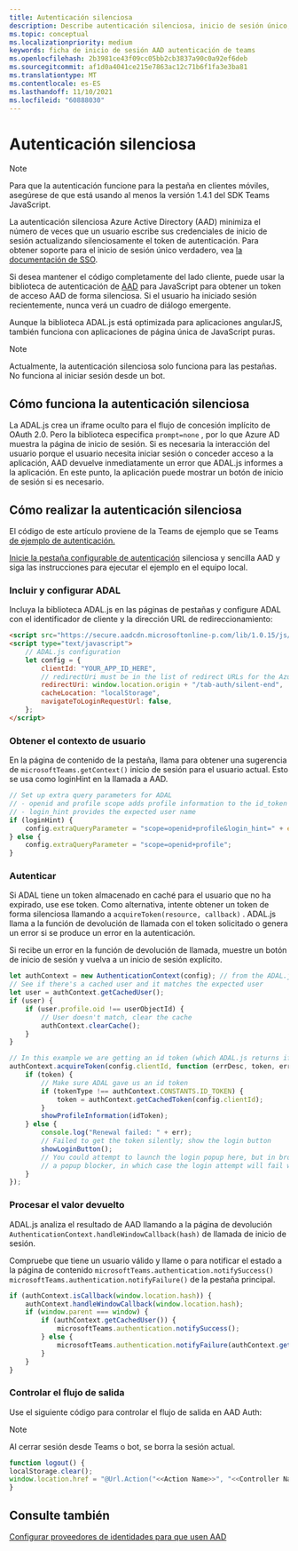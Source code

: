 ```yaml
---
title: Autenticación silenciosa
description: Describe autenticación silenciosa, inicio de sesión único, Azure Active Directory para pestañas
ms.topic: conceptual
ms.localizationpriority: medium
keywords: ficha de inicio de sesión AAD autenticación de teams
ms.openlocfilehash: 2b3981ce43f09cc05bb2cb3837a90c0a92ef6deb
ms.sourcegitcommit: af1d0a4041ce215e7863ac12c71b6f1fa3e3ba81
ms.translationtype: MT
ms.contentlocale: es-ES
ms.lasthandoff: 11/10/2021
ms.locfileid: "60888030"
---
```

# <a name="silent-authentication"></a>Autenticación silenciosa

> [!NOTE]
> Para que la autenticación funcione para la pestaña en clientes móviles, asegúrese de que está usando al menos la versión 1.4.1 del SDK Teams JavaScript.

La autenticación silenciosa Azure Active Directory (AAD) minimiza el número de veces que un usuario escribe sus credenciales de inicio de sesión actualizando silenciosamente el token de autenticación. Para obtener soporte para el inicio de sesión único verdadero, vea [la documentación de SSO](~/tabs/how-to/authentication/auth-aad-sso.md).

Si desea mantener el código completamente del lado cliente, puede usar la biblioteca de autenticación de [AAD](/azure/active-directory/develop/active-directory-authentication-libraries) para JavaScript para obtener un token de acceso AAD de forma silenciosa. Si el usuario ha iniciado sesión recientemente, nunca verá un cuadro de diálogo emergente.

Aunque la biblioteca ADAL.js está optimizada para aplicaciones angularJS, también funciona con aplicaciones de página única de JavaScript puras.

> [!NOTE]
> Actualmente, la autenticación silenciosa solo funciona para las pestañas. No funciona al iniciar sesión desde un bot.

## <a name="how-silent-authentication-works"></a>Cómo funciona la autenticación silenciosa

La ADAL.js crea un iframe oculto para el flujo de concesión implícito de OAuth 2.0. Pero la biblioteca especifica `prompt=none` , por lo que Azure AD muestra la página de inicio de sesión. Si es necesaria la interacción del usuario porque el usuario necesita iniciar sesión o conceder acceso a la aplicación, AAD devuelve inmediatamente un error que ADAL.js informes a la aplicación. En este punto, la aplicación puede mostrar un botón de inicio de sesión si es necesario.

## <a name="how-to-do-silent-authentication"></a>Cómo realizar la autenticación silenciosa

El código de este artículo proviene de la Teams de ejemplo que se Teams [de ejemplo de autenticación.](https://github.com/OfficeDev/Microsoft-Teams-Samples/blob/main/samples/app-auth/nodejs/src/views/tab/silent/silent.hbs)

[Inicie la pestaña configurable de autenticación](https://github.com/OfficeDev/Microsoft-Teams-Samples/tree/main/samples/tab-channel-group-config-page-auth/csharp) silenciosa y sencilla AAD y siga las instrucciones para ejecutar el ejemplo en el equipo local.

### <a name="include-and-configure-adal"></a>Incluir y configurar ADAL

Incluya la biblioteca ADAL.js en las páginas de pestañas y configure ADAL con el identificador de cliente y la dirección URL de redireccionamiento:

```html
<script src="https://secure.aadcdn.microsoftonline-p.com/lib/1.0.15/js/adal.min.js" integrity="sha384-lIk8T3uMxKqXQVVfFbiw0K/Nq+kt1P3NtGt/pNexiDby2rKU6xnDY8p16gIwKqgI" crossorigin="anonymous"></script>
<script type="text/javascript">
    // ADAL.js configuration
    let config = {
        clientId: "YOUR_APP_ID_HERE",
        // redirectUri must be in the list of redirect URLs for the Azure AD app
        redirectUri: window.location.origin + "/tab-auth/silent-end",
        cacheLocation: "localStorage",
        navigateToLoginRequestUrl: false,
    };
</script>
```

### <a name="get-the-user-context"></a>Obtener el contexto de usuario

En la página de contenido de la pestaña, llama para obtener una sugerencia de `microsoftTeams.getContext()` inicio de sesión para el usuario actual. Esto se usa como loginHint en la llamada a AAD.

```javascript
// Set up extra query parameters for ADAL
// - openid and profile scope adds profile information to the id_token
// - login_hint provides the expected user name
if (loginHint) {
    config.extraQueryParameter = "scope=openid+profile&login_hint=" + encodeURIComponent(loginHint);
} else {
    config.extraQueryParameter = "scope=openid+profile";
}
```

### <a name="authenticate"></a>Autenticar

Si ADAL tiene un token almacenado en caché para el usuario que no ha expirado, use ese token. Como alternativa, intente obtener un token de forma silenciosa llamando a `acquireToken(resource, callback)` . ADAL.js llama a la función de devolución de llamada con el token solicitado o genera un error si se produce un error en la autenticación.

Si recibe un error en la función de devolución de llamada, muestre un botón de inicio de sesión y vuelva a un inicio de sesión explícito.

```javascript
let authContext = new AuthenticationContext(config); // from the ADAL.js library
// See if there's a cached user and it matches the expected user
let user = authContext.getCachedUser();
if (user) {
    if (user.profile.oid !== userObjectId) {
        // User doesn't match, clear the cache
        authContext.clearCache();
    }
}

// In this example we are getting an id token (which ADAL.js returns if we ask for resource = clientId)
authContext.acquireToken(config.clientId, function (errDesc, token, err, tokenType) {
    if (token) {
        // Make sure ADAL gave us an id token
        if (tokenType !== authContext.CONSTANTS.ID_TOKEN) {
            token = authContext.getCachedToken(config.clientId);
        }
        showProfileInformation(idToken);
    } else {
        console.log("Renewal failed: " + err);
        // Failed to get the token silently; show the login button
        showLoginButton();
        // You could attempt to launch the login popup here, but in browsers this could be blocked by
        // a popup blocker, in which case the login attempt will fail with the reason FailedToOpenWindow.
    }
});
```

### <a name="process-the-return-value"></a>Procesar el valor devuelto

ADAL.js analiza el resultado de AAD llamando a la página de devolución `AuthenticationContext.handleWindowCallback(hash)` de llamada de inicio de sesión.

Compruebe que tiene un usuario válido y llame o para notificar el estado a la página de contenido `microsoftTeams.authentication.notifySuccess()` `microsoftTeams.authentication.notifyFailure()` de la pestaña principal.

```javascript
if (authContext.isCallback(window.location.hash)) {
    authContext.handleWindowCallback(window.location.hash);
    if (window.parent === window) {
        if (authContext.getCachedUser()) {
            microsoftTeams.authentication.notifySuccess();
        } else {
            microsoftTeams.authentication.notifyFailure(authContext.getLoginError());
        }
    }
}
```

### <a name="handle-sign-out-flow"></a>Controlar el flujo de salida

Use el siguiente código para controlar el flujo de salida en AAD Auth:

> [!NOTE]
> Al cerrar sesión desde Teams o bot, se borra la sesión actual.

```javascript
function logout() {
localStorage.clear();
window.location.href = "@Url.Action("<<Action Name>>", "<<Controller Name>>")";
}
```
## <a name="see-also"></a>Consulte también

[Configurar proveedores de identidades para que usen AAD](~/concepts/authentication/configure-identity-provider.md)
